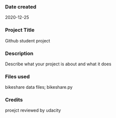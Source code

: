 ### Date created
2020-12-25

### Project Title
Github student project

### Description
Describe what your project is about and what it does

### Files used
bikeshare data files; bikeshare.py

### Credits
proejct reviewed by udacity
